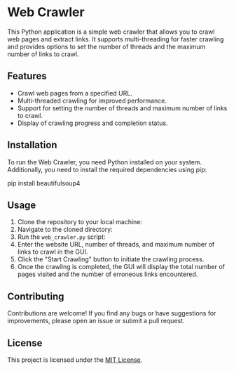 # Web Crawler

This Python application is a simple web crawler that allows you to crawl web pages and extract links. It supports multi-threading for faster crawling and provides options to set the number of threads and the maximum number of links to crawl.

## Features

- Crawl web pages from a specified URL.
- Multi-threaded crawling for improved performance.
- Support for setting the number of threads and maximum number of links to crawl.
- Display of crawling progress and completion status.

## Installation

To run the Web Crawler, you need Python installed on your system. Additionally, you need to install the required dependencies using pip:

pip install beautifulsoup4

## Usage

1. Clone the repository to your local machine:
2. Navigate to the cloned directory:
3. Run the `web_crawler.py` script:
4. Enter the website URL, number of threads, and maximum number of links to crawl in the GUI.
5. Click the "Start Crawling" button to initiate the crawling process.
6. Once the crawling is completed, the GUI will display the total number of pages visited and the number of erroneous links encountered.

## Contributing

Contributions are welcome! If you find any bugs or have suggestions for improvements, please open an issue or submit a pull request.

## License

This project is licensed under the [MIT License](LICENSE).





